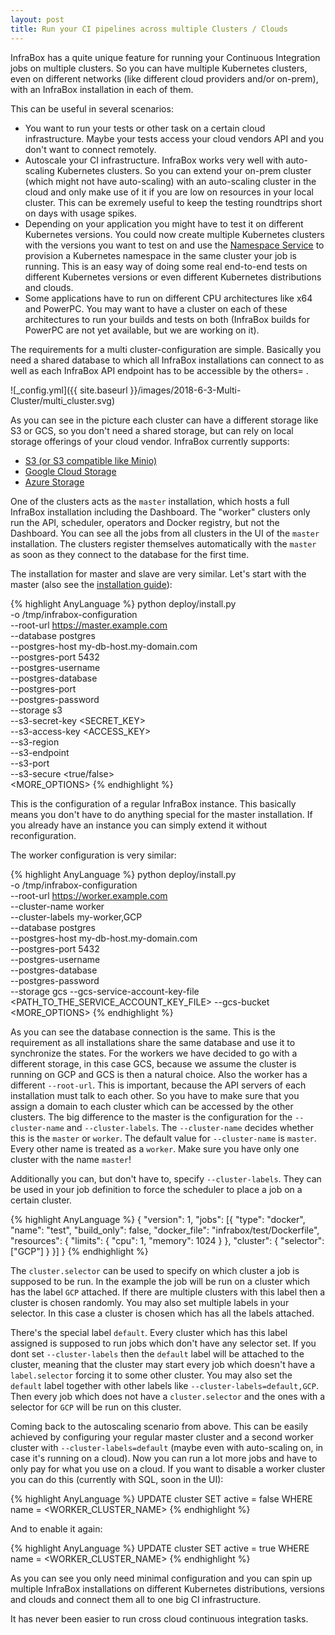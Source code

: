 ```yaml
---
layout: post
title: Run your CI pipelines across multiple Clusters / Clouds
---
```


InfraBox has a quite unique feature for running your Continuous Integration
jobs on multiple clusters. So you can have multiple Kubernetes clusters,
even on different networks (like different cloud providers and/or on-prem),
with an InfraBox installation in each of them.

This can be useful in several scenarios:

- You want to run your tests or other task on a certain cloud
infrastructure. Maybe your tests access your cloud vendors API and you
don't want to connect remotely.
- Autoscale your CI infrastructure. InfraBox works very well with
auto-scaling Kubernetes clusters. So you can extend your on-prem cluster
(which might not have auto-scaling) with an auto-scaling cluster in the
cloud and only make use of it if you are low on resources in your local
cluster. This can be exremely useful to keep the testing roundtrips short
on days with usage spikes.
- Depending on your application you might have to test it on different
Kubernetes versions. You could now create multiple Kubernetes clusters with
the versions you want to test on and use the [Namespace Service](https://github.com/SAP/InfraBox/tree/master/src/services/namespace) to
provision a Kubernetes namespace in the same cluster your job is running.
This is an easy way of doing some real end-to-end tests on different
Kubernetes versions or even different Kubernetes distributions and clouds.
- Some applications have to run on different CPU architectures like x64 and
PowerPC. You may want to have a cluster on each of these architectures to
run your builds and tests on both (InfraBox builds for PowerPC are not yet
available, but we are working on it).

The requirements for a multi cluster-configuration are simple. Basically
you need a shared database to which all InfraBox installations can connect
to as well as each InfraBox API endpoint has to be accessible by the others=
.

![_config.yml]({{ site.baseurl
}}/images/2018-6-3-Multi-Cluster/multi_cluster.svg)

As you can see in the picture each cluster can have a different storage
like S3 or GCS, so you don't need a shared storage, but can rely on local
storage offerings of your cloud vendor. InfraBox currently supports:

- [S3 (or S3 compatible like Minio)](
https://github.com/SAP/InfraBox/blob/master/docs/install/storage/s3.md)
- [Google Cloud Storage](
https://github.com/SAP/InfraBox/blob/master/docs/install/storage/gcs.md)
- [Azure Storage](
https://github.com/SAP/InfraBox/blob/master/docs/install/storage/azure.md)

One of the clusters acts as the `master` installation, which hosts a full
InfraBox installation including the Dashboard. The "worker" clusters only
run the API, scheduler, operators and Docker registry, but not the
Dashboard. You can see all the jobs from all clusters in the UI of the
`master` installation. The clusters register themselves automatically with
the `master` as soon as they connect to the database for the first time.

The installation for master and slave are very similar. Let's start with
the master (also see the [installation guide](
https://github.com/SAP/InfraBox/tree/master/docs)):

{% highlight AnyLanguage %}
python deploy/install.py \
    -o /tmp/infrabox-configuration \
    --root-url https://master.example.com \
    --database postgres \
    --postgres-host my-db-host.my-domain.com \
    --postgres-port 5432 \
    --postgres-username <USERNAME> \
    --postgres-database <DATABASE> \
    --postgres-port <PORT> \
    --postgres-password <PASSWORD> \
    --storage s3 \
    --s3-secret-key <SECRET_KEY> \
    --s3-access-key <ACCESS_KEY> \
    --s3-region <REGION> \
    --s3-endpoint <ENDPOINT> \
    --s3-port <PORT> \
    --s3-secure <true/false> \
    <MORE_OPTIONS>
{% endhighlight %}

This is the configuration of a regular InfraBox instance. This basically
means you don't have to do anything special for the master installation. If
you already have an instance you can simply extend it without
reconfiguration.

The worker configuration is very similar:

{% highlight AnyLanguage %}
python deploy/install.py \
    -o /tmp/infrabox-configuration \
    --root-url https://worker.example.com \
    --cluster-name worker \
    --cluster-labels my-worker,GCP \
    --database postgres \
    --postgres-host my-db-host.my-domain.com \
    --postgres-port 5432 \
    --postgres-username <USERNAME> \
    --postgres-database <DATABASE> \
    --postgres-password <PASSWORD> \
    --storage gcs
    --gcs-service-account-key-file <PATH_TO_THE_SERVICE_ACCOUNT_KEY_FILE>
    --gcs-bucket <NAME>
    <MORE_OPTIONS>
{% endhighlight %}

As you can see the database connection is the same. This is the requirement
as all installations share the same database and use it to synchronize the
states. For the workers we have decided to go with a different storage, in
this case GCS, because we assume the cluster is running on GCP and GCS is
then a natural choice. Also the worker has a different `--root-url`. This
is important, because the API servers of each installation must talk to
each other. So you have to make sure that you assign a domain to each
cluster which can be accessed by the other clusters. The big difference to
the master is the configuration for the `--cluster-name` and
`--cluster-labels`. The `--cluster-name` decides whether this is the
`master` or `worker`. The default value for `--cluster-name` is `master`.
Every other name is treated as a `worker`. Make sure you have only one
cluster with the name `master`!

Additionally you can, but don't have to, specify `--cluster-labels`. They
can be used in your job definition to force the scheduler to place a job on
a certain cluster.

{% highlight AnyLanguage %}
{
    "version": 1,
    "jobs": [{
        "type": "docker",
        "name": "test",
        "build_only": false,
        "docker_file": "infrabox/test/Dockerfile",
        "resources": {
            "limits": { "cpu": 1, "memory": 1024 }
        },
        "cluster": {
            "selector": ["GCP"]
        }
    }]
}
{% endhighlight %}

The `cluster.selector` can be used to specify on which cluster a job is
supposed to be run. In the example the job will be run on a cluster which
has the label `GCP` attached. If there are multiple clusters with this
label then a cluster is chosen randomly. You may also set multiple labels
in your selector. In this case a cluster is chosen which has all the labels
attached.

There's the special label `default`. Every cluster which has this label
assigned is supposed to run jobs which don't have any selector set. If you
dont set `--cluster-labels` then the `default` label will be attached to
the cluster, meaning that the cluster may start every job which doesn't
have a `label.selector` forcing it to some other cluster. You may also set
the `default` label together with other labels like
`--cluster-labels=default,GCP`. Then every job which does not have a
`cluster.selector` and the ones with a selector for `GCP` will be run on
this cluster.

Coming back to the autoscaling scenario from above. This can be easily
achieved by configuring your regular master cluster and a second worker
cluster with `--cluster-labels=default` (maybe even with auto-scaling on,
in case it's running on a cloud). Now you can run a lot more jobs and have
to only pay for what you use on a cloud. If you want to disable a worker
cluster you can do this (currently with SQL, soon in the UI):

{% highlight AnyLanguage %}
UPDATE cluster SET active = false WHERE name = <WORKER_CLUSTER_NAME>
{% endhighlight %}

And to enable it again:

{% highlight AnyLanguage %}
UPDATE cluster SET active = true WHERE name = <WORKER_CLUSTER_NAME>
{% endhighlight %}

As you can see you only need minimal configuration and you can spin up
multiple InfraBox installations on different Kubernetes distributions,
versions and clouds and connect them all to one big CI infrastructure.

It has never been easier to run cross cloud continuous integration tasks.
